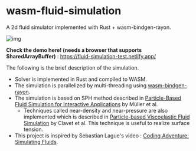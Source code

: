 # wasm-fluid-simulation

A 2d fluid simulator implemented with Rust + wasm-bindgen-rayon. 

![img](img/demo.gif)

**Check the demo here! (needs a browser that supports SharedArrayBuffer)** : https://fluid-simulation-test.netlify.app/

The following is the brief description of the simulation.
- Solver is implemented in Rust and compiled to WASM. 
- The simulation is parallelized by multi-threading using [wasm-bindgen-rayon](https://github.com/RReverser/wasm-bindgen-rayon). 
- The simulation is based on SPH method described in [Particle-Based Fluid Simulation for Interactive Applications](https://matthias-research.github.io/pages/publications/sca03.pdf) by Müller et al. 
    - Techniques called near-density and near-pressure are also implemented which is described in [Particle-based Viscoelastic Fluid Simulation](https://www.ljll.fr/~frey/papers/levelsets/Clavet%20S.,%20Particle-based%20viscoelastic%20fluid%20simulation.pdf) by Clavet et al. This technique is useful to realize surface tension. 
- This project is inspired by Sebastian Lague's video : [Coding Adventure: Simulating Fluids](https://www.youtube.com/watch?v=rSKMYc1CQHE).
